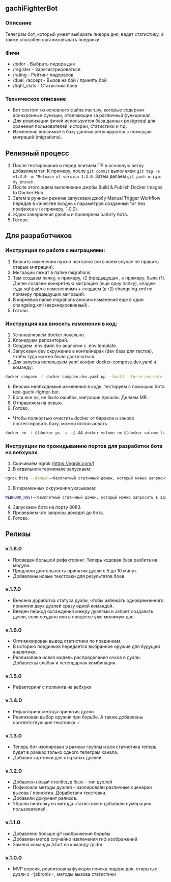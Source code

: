 ## gachiFighterBot

### Описание
Телеграм бот, который умеет выбирать пидора дня, ведет статистику, а также способен организовывать поединки. 

### Фичи
- /pidor - Выбрать пидора дня
- /register - Зарегистрироваться
- /rating - Рейтинг пидорасов
- /duel, /accept - Вызов на бой / принять бой
- /fight_stats - Статистика боев

### Техническое описание
- Бот состоит из основного файла main.py, которые содержит асинхронные функции, отвечающие за различный функционал.
- Для реализации фичей используется база данных postgresql для хранения пользователей, истории, статистики и т.д. 
- Изменения вносимые в базу данных регулируются с помощью миграций (migrations).

## Релизный процесс
1) После тестирования и перед влитием ПР в основную ветку добавляем тэг. К примеру, после ```git commit``` выполняем ```git tag -a v1.X.0 -m "Release of version 1.X.0```. Затем делаем ```git push origin my_branch```.
2) После этого ждем выполнение джобы Build & Publish Docker Images to Docker Hub.
3) Затем в ручном режиме запускаем джобу Manual Trigger Workflow передав в качестве входных параметров созданный тэг без префикса v (к примеру, 1.0.0).
4) Ждем завершения джобы и проверяем работу бота.
5) Готово.

## Для разработчиков
### Инструкция по работе с миграциями:
1) Вносить изменения нужно поэтапно (ни в коем случае не править старые миграции).
2) Миграции лежат в папке migrations.
3) Там создаем папку, к примеру, r2 (предыдущая , к примеру, была r1). Далее создаем конкретную миграцию (еще одну папку), кладем туда sql файл с изменениями + создаем (в r2) changelog.xml по примеру предыдущих миграций.
4) В корневой папке migrations вносим изменения еще в один changelog.xml (верхнеуровневый).
5) Готово. 

### Инструкция как вносить изменения в код:
1) Устанавливаем docker локально.
2) Клонируем репозиторий.
3) Создаем .env файл по аналогии с .env.template.
4) Запускаем dev окружение в контейнерах (dev база для тестов), чтобы туда можно было достучаться.
5) Для запуска используем yaml конфиг docker-compose.dev.yaml и команду:
```sh
docker compose -f docker-compose.dev.yaml up --build --force-recreate
```
6) Вносим необходимые изменения в коде, тестируем с помощью бота test-gachi-fighter-bot.
7) Если все ок, не было ошибок, миграции прошли. Делаем MR.
8) Отправляем на ревью.
9) Готово.
- Чтобы полностью очистить docker от барахла и заново постестировать базу, можно использовать
```sh
docker rm -f $(docker ps -a -q) && docker volume rm $(docker volume ls -q) && docker rmi -f $(docker images -q) && docker builder prune -a
```

### Инструкции по прокидыванию портов для разработки бота на вебхуках
1) Скачиваем ngrok (https://ngrok.com/)
2) В отдельном терминале запускаем:
```sh
ngrok http --domain=<бесплатный статичный домен, который можно запросить в админке ngrok> 8083
```
3) В переменных окружения указываем:
```sh
WEBHOOK_HOST=<бесплатный статичный домен, который можно запросить в админке ngrok>
```
4) Запускаем бота на порту 8083.
5) Проверяем что запросы доходят до бота.
6) Готово.

## Релизы
### v.1.8.0
- Проведен большой рефакторинг. Теперь кодовая база разбита на модули.
- Продлили длительность принятия дуэли с 5 до 10 минут.
- Добавлены новые текстовки для результатов боев.

### v.1.7.0
- Внесена доработка статуса дуэли, чтобы избежать одновременного принятия двух дуэлей сразу одной командой.
- Введен период охлаждения между дуэлями и запрет создавать дуэли, если создано или в процессе уже минимум две.

### v.1.6.0
- Оптимизирован вывод статистики по поединкам.
- В историю поединков передается выбранное оружие для будущей аналитики.
- Реализована новая модель распределения очков в дуэли. Добавлены слабая и легендарная комбинация.

### v.1.5.0
- Рефакторинг с поллинга на вебхуки

### v.1.4.0
- Рефакторинг метода принятия дуэли
- Реализован выбор оружия при борьбе. А также добавлены соответствующие текстовки ♂

### v.1.3.0
- Теперь бот изолирован в рамках группы и вся статистика теперь будет в рамках только одного телеграм канала.
- Добавил картинки для открытых дуэлей

### v.1.2.0
- Добавлен новый столбец в базе - тип дуэлей
- Пофиксили методы дуэлей - изолировали различные сценарии вызова / принятия. Доработали текстовки.
- Добавили документ релизов. 
- Убрали пинговку из метода статистики и добавили нумерацию пользователей.

### v.1.1.0
- Добавлено больше gif изображений борьбы
- Добавлен метод случайно извлечения гиф изображений
- Замена команды /start на команду /pidor

### v.1.0.0
- MVP версия, реализованы функции поиска пидора дня, открытые дуэли с ♂jabronis♂, методы вызова статистики
